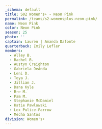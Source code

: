 ```yaml
---
_schema: default
title: S02 Women's+ - Neon Pink
permalink: /teams/s2-womensplus-neon-pink/
name: Neon Pink
color: Neon Pink
season: 25
photo: ''
captain: Lauren | Amanda Dafonte
quarterback: Emily Lefler
members:
  - Alley B.
  - Rachel B.
  - Austyn Creighton
  - Gabriela DeAnda
  - Leni D.
  - Toya J.
  - Jillian J.
  - Dana Kyle
  - Bre M.
  - Pam M.
  - Stephanie McDaniel
  - Katie Pawlowski
  - Lex Pulice-Farrow
  - Mecha Santos
division: Women's+
---
```

